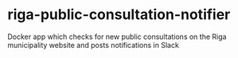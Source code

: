 # riga-public-consultation-notifier
Docker app which checks for new public consultations on the Riga municipality website and posts notifications in Slack
